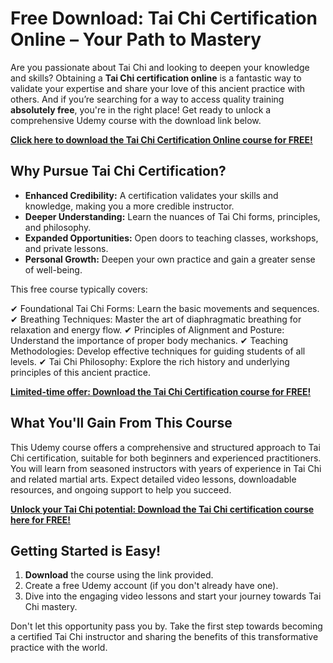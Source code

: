 # Free Download: Tai Chi Certification Online – Your Path to Mastery

Are you passionate about Tai Chi and looking to deepen your knowledge and skills? Obtaining a **Tai Chi certification online** is a fantastic way to validate your expertise and share your love of this ancient practice with others. And if you’re searching for a way to access quality training **absolutely free**, you're in the right place! Get ready to unlock a comprehensive Udemy course with the download link below.

[**Click here to download the Tai Chi Certification Online course for FREE!**](https://udemywork.com/tai-chi-certification-online)

## Why Pursue Tai Chi Certification?

*   **Enhanced Credibility:** A certification validates your skills and knowledge, making you a more credible instructor.
*   **Deeper Understanding:** Learn the nuances of Tai Chi forms, principles, and philosophy.
*   **Expanded Opportunities:** Open doors to teaching classes, workshops, and private lessons.
*   **Personal Growth:** Deepen your own practice and gain a greater sense of well-being.

This free course typically covers:

✔ Foundational Tai Chi Forms: Learn the basic movements and sequences.
✔ Breathing Techniques: Master the art of diaphragmatic breathing for relaxation and energy flow.
✔ Principles of Alignment and Posture: Understand the importance of proper body mechanics.
✔ Teaching Methodologies: Develop effective techniques for guiding students of all levels.
✔ Tai Chi Philosophy: Explore the rich history and underlying principles of this ancient practice.

[**Limited-time offer: Download the Tai Chi Certification course for FREE!**](https://udemywork.com/tai-chi-certification-online)

## What You'll Gain From This Course

This Udemy course offers a comprehensive and structured approach to Tai Chi certification, suitable for both beginners and experienced practitioners. You will learn from seasoned instructors with years of experience in Tai Chi and related martial arts. Expect detailed video lessons, downloadable resources, and ongoing support to help you succeed.

[**Unlock your Tai Chi potential: Download the Tai Chi certification course here for FREE!**](https://udemywork.com/tai-chi-certification-online)

## Getting Started is Easy!

1.  **Download** the course using the link provided.
2.  Create a free Udemy account (if you don't already have one).
3.  Dive into the engaging video lessons and start your journey towards Tai Chi mastery.

Don't let this opportunity pass you by. Take the first step towards becoming a certified Tai Chi instructor and sharing the benefits of this transformative practice with the world.
